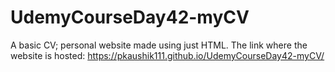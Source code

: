 # UdemyCourseDay42-myCV
A basic CV; personal website made using just HTML.
The link where the website is hosted: https://pkaushik111.github.io/UdemyCourseDay42-myCV/ 
